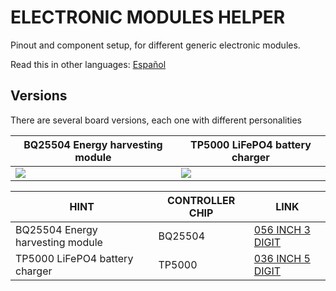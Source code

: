# ELECTRONIC MODULES HELPER

Pinout and component setup, for different generic electronic modules.

Read this in other languages: [Español](/assets/markdown/README.es.md)

## Versions

There are several board versions, each one with different personalities

BQ25504 Energy harvesting module              | TP5000 LiFePO4 battery charger                
----------------------------------------------|-----------------------------------------------
![](/056-inch-3-digit/assets/img/meteron.jpg) | ![](/036-inch-5-digit/assets/img/meteron.jpg) 


| HINT                               | CONTROLLER CHIP | LINK                                     
|------------------------------------|-----------------|--------------------------------------
| BQ25504 Energy harvesting module   | BQ25504         | [056 INCH 3 DIGIT](/056-inch-3-digit)  
| TP5000 LiFePO4 battery charger     | TP5000          | [036 INCH 5 DIGIT](/036-inch-5-digit)  



